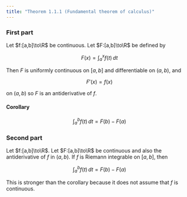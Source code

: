 ```yaml
---
title: "Theorem 1.1.1 (Fundamental theorem of calculus)"
---
```


### First part

Let $f:[a,b]\to\R$ be continuous. Let $F:[a,b]\to\R$ be defined by

$$
F(x)=\int_a^xf(t)\,dt
$$

Then $F$ is uniformly continuous on $[a,b]$ and differentiable on
$(a,b)$, and

$$
F'(x)=f(x)
$$

on $(a,b)$ so $F$ is an antiderivative of $f$.

#### Corollary

$$
\int_a^bf(t)\,dt=F(b)-F(a)
$$

### Second part

Let $f:[a,b]\to\R$. Let $F:[a,b]\to\R$ be continuous and also the
antiderivative of $f$ in $(a,b)$. If $f$ is Riemann integrable on
$[a,b]$, then

$$
\int_a^bf(t)\,dt=F(b)-F(a)
$$

This is stronger than the corollary because it does not assume that
$f$ is continuous.

